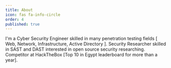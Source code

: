 ```yaml
---
title: About
icon: fas fa-info-circle
order: 4
published: true
---
```


I'm a Cyber Security Engineer skilled in many penetration testing fields [ Web, Network, Infrastructure, Active Directory ].
Security Researcher skilled in SAST and DAST interested in open source security researching.
Competitor at HackTheBox [Top 10 in Egypt leaderboard for more than a year].
